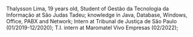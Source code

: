 Thalysson Lima, 19 years old, Student of Gestão da Tecnologia da Informação at São Judas Tadeu;
knowledge in Java, Database, Windows, Office, PABX and Network;
Intern at Tribunal de Justiça de São Paulo (01/2019-12/2020);
T.I. intern at Maromatel Vivo Empresas (02/2022);
